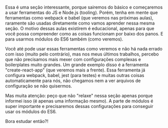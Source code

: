 Essa é uma seção interessante, porque sairemos do básico e começaremos a usar ferramentas do JS e Node.js (tooling). Porém, tenha em mente que ferramentas como webpack e babel (que veremos nas próximas aulas), raramente são usadas diretamente como vamos aprender nessa mesma seção. O motivo dessas aulas existirem é educacional, apenas para que você possa compreender como as coisas funcionam por baixo dos panos. E para usarmos módulos do ES6 também (como veremos).

Você até pode usar essas ferramentas como veremos e não há nada errado com isso (muito pelo contrário), mas nos meus últimos trabalhos, percebo que não precisamos mais mexer com configurações complexas e boilerplates muito grandes. Um grande exemplo disso é a ferramenta "create-react-app" (que veremos mais a frente). Essa ferramenta já configura webpack, babel, jest (para testes) e muitas outras coisas automaticamente para nós, não chegamos nem a ver arquivos de configuração se não quisermos.

Mas muita atenção: peço que não "relaxe" nessa seção apenas porque informei isso (é apenas uma informação mesmo). A parte de módulos é super importante e precisaremos dessas configurações para conseguir usar os módulos do ES6.

Bora estudar então?!
